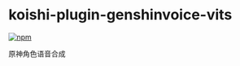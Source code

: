 # koishi-plugin-genshinvoice-vits

[![npm](https://img.shields.io/npm/v/koishi-plugin-genshinvoice-vits?style=flat-square)](https://www.npmjs.com/package/koishi-plugin-genshinvoice-vits)

原神角色语音合成
